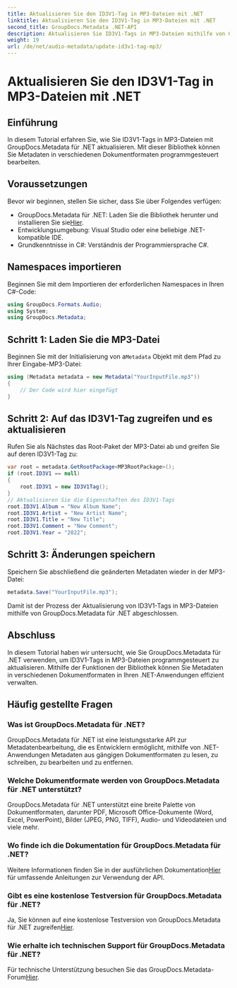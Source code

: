```yaml
---
title: Aktualisieren Sie den ID3V1-Tag in MP3-Dateien mit .NET
linktitle: Aktualisieren Sie den ID3V1-Tag in MP3-Dateien mit .NET
second_title: GroupDocs.Metadata .NET-API
description: Aktualisieren Sie ID3V1-Tags in MP3-Dateien mithilfe von GroupDocs.Metadata für .NET. Folgen Sie diesem Tutorial zur einfachen Metadatenbearbeitung in Ihren .NET-Anwendungen.
weight: 19
url: /de/net/audio-metadata/update-id3v1-tag-mp3/
---
```


# Aktualisieren Sie den ID3V1-Tag in MP3-Dateien mit .NET

## Einführung
In diesem Tutorial erfahren Sie, wie Sie ID3V1-Tags in MP3-Dateien mit GroupDocs.Metadata für .NET aktualisieren. Mit dieser Bibliothek können Sie Metadaten in verschiedenen Dokumentformaten programmgesteuert bearbeiten.
## Voraussetzungen
Bevor wir beginnen, stellen Sie sicher, dass Sie über Folgendes verfügen:
- GroupDocs.Metadata für .NET: Laden Sie die Bibliothek herunter und installieren Sie sie[Hier](https://releases.groupdocs.com/metadata/net/).
- Entwicklungsumgebung: Visual Studio oder eine beliebige .NET-kompatible IDE.
- Grundkenntnisse in C#: Verständnis der Programmiersprache C#.

## Namespaces importieren
Beginnen Sie mit dem Importieren der erforderlichen Namespaces in Ihren C#-Code:
```csharp
using GroupDocs.Formats.Audio;
using System;
using GroupDocs.Metadata;
```
## Schritt 1: Laden Sie die MP3-Datei
 Beginnen Sie mit der Initialisierung von a`Metadata` Objekt mit dem Pfad zu Ihrer Eingabe-MP3-Datei:
```csharp
using (Metadata metadata = new Metadata("YourInputFile.mp3"))
{
    // Der Code wird hier eingefügt
}
```
## Schritt 2: Auf das ID3V1-Tag zugreifen und es aktualisieren
Rufen Sie als Nächstes das Root-Paket der MP3-Datei ab und greifen Sie auf deren ID3V1-Tag zu:
```csharp
var root = metadata.GetRootPackage<MP3RootPackage>();
if (root.ID3V1 == null)
{
    root.ID3V1 = new ID3V1Tag();
}
// Aktualisieren Sie die Eigenschaften des ID3V1-Tags
root.ID3V1.Album = "New Album Name";
root.ID3V1.Artist = "New Artist Name";
root.ID3V1.Title = "New Title";
root.ID3V1.Comment = "New Comment";
root.ID3V1.Year = "2022";
```
## Schritt 3: Änderungen speichern
Speichern Sie abschließend die geänderten Metadaten wieder in der MP3-Datei:
```csharp
metadata.Save("YourInputFile.mp3");
```
Damit ist der Prozess der Aktualisierung von ID3V1-Tags in MP3-Dateien mithilfe von GroupDocs.Metadata für .NET abgeschlossen.

## Abschluss
In diesem Tutorial haben wir untersucht, wie Sie GroupDocs.Metadata für .NET verwenden, um ID3V1-Tags in MP3-Dateien programmgesteuert zu aktualisieren. Mithilfe der Funktionen der Bibliothek können Sie Metadaten in verschiedenen Dokumentformaten in Ihren .NET-Anwendungen effizient verwalten.

## Häufig gestellte Fragen
### Was ist GroupDocs.Metadata für .NET?
GroupDocs.Metadata für .NET ist eine leistungsstarke API zur Metadatenbearbeitung, die es Entwicklern ermöglicht, mithilfe von .NET-Anwendungen Metadaten aus gängigen Dokumentformaten zu lesen, zu schreiben, zu bearbeiten und zu entfernen.
### Welche Dokumentformate werden von GroupDocs.Metadata für .NET unterstützt?
GroupDocs.Metadata für .NET unterstützt eine breite Palette von Dokumentformaten, darunter PDF, Microsoft Office-Dokumente (Word, Excel, PowerPoint), Bilder (JPEG, PNG, TIFF), Audio- und Videodateien und viele mehr.
### Wo finde ich die Dokumentation für GroupDocs.Metadata für .NET?
 Weitere Informationen finden Sie in der ausführlichen Dokumentation[Hier](https://tutorials.groupdocs.com/metadata/net/) für umfassende Anleitungen zur Verwendung der API.
### Gibt es eine kostenlose Testversion für GroupDocs.Metadata für .NET?
 Ja, Sie können auf eine kostenlose Testversion von GroupDocs.Metadata für .NET zugreifen[Hier](https://releases.groupdocs.com/).
### Wie erhalte ich technischen Support für GroupDocs.Metadata für .NET?
 Für technische Unterstützung besuchen Sie das GroupDocs.Metadata-Forum[Hier](https://forum.groupdocs.com/c/metadata/14).
